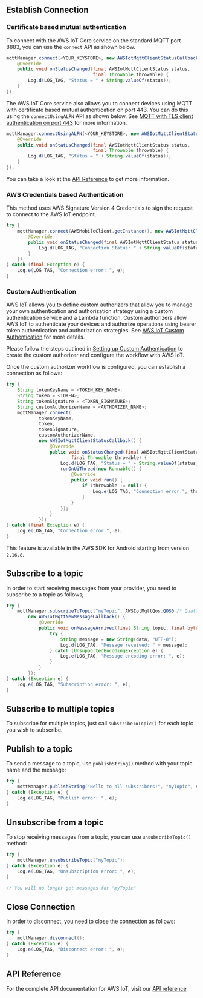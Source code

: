## Establish Connection

### Certificate based mutual authentication

To connect with the AWS IoT Core service on the standard MQTT port 8883, you can use the `connect` API as shown below.

```java
mqttManager.connect(<YOUR_KEYSTORE>, new AWSIotMqttClientStatusCallback() {
    @Override
    public void onStatusChanged(final AWSIotMqttClientStatus status,
                                final Throwable throwable) {
        Log.d(LOG_TAG, "Status = " + String.valueOf(status));
    }
});
```

The AWS IoT Core service also allows you to connect devices using MQTT with certificate based mutual authentication on port 443. You can do this using the `connectUsingALPN` API as shown below. See [MQTT with TLS client authentication on port 443](https://aws.amazon.com/blogs/iot/mqtt-with-tls-client-authentication-on-port-443-why-it-is-useful-and-how-it-works/) for more information.

```java
mqttManager.connectUsingALPN(<YOUR_KEYSTORE>, new AWSIotMqttClientStatusCallback() {
    @Override
    public void onStatusChanged(final AWSIotMqttClientStatus status,
                                final Throwable throwable) {
        Log.d(LOG_TAG, "Status = " + String.valueOf(status));
    }
});
```

You can take a look at the [API Reference](https://aws-amplify.github.io/aws-sdk-ios/docs/reference/Classes/AWSIoTDataManager.html#//api/name/connectWithClientId:cleanSession:certificateId:statusCallback:
) to get more information.

### AWS Credentials based Authentication

This method uses AWS Signature Version 4 Credentials to sign the request to connect to the AWS IoT endpoint.

```java
try {
    mqttManager.connect(AWSMobileClient.getInstance(), new AWSIotMqttClientStatusCallback() {
        @Override
        public void onStatusChanged(final AWSIotMqttClientStatus status, final Throwable throwable) {
            Log.d(LOG_TAG, "Connection Status: " + String.valueOf(status));
        }
    });
} catch (final Exception e) {
    Log.e(LOG_TAG, "Connection error: ", e);
}
```

### Custom Authentication

AWS IoT allows you to define custom authorizers that allow you to manage your own authentication and authorization strategy using a custom authentication service and a Lambda function. Custom authorizers allow AWS IoT to authenticate your devices and authorize operations using bearer token authentication and authorization strategies. See [AWS IoT Custom Authentication](https://docs.aws.amazon.com/iot/latest/developerguide/custom-authentication.html) for more details.

Please follow the steps outlined in [Setting up Custom Authentication](https://aws.amazon.com/blogs/security/how-to-use-your-own-identity-and-access-management-systems-to-control-access-to-aws-iot-resources/) to create the custom authorizer and configure the workflow with AWS IoT.

Once the custom authorizer workflow is configured, you can establish a connection as follows:

```java
try {
    String tokenKeyName = <TOKEN_KEY_NAME>;
    String token = <TOKEN>;
    String tokenSignature = <TOKEN_SIGNATURE>;
    String customAuthorizerName = <AUTHORIZER_NAME>;
    mqttManager.connect(
            tokenKeyName,
            token,
            tokenSignature,
            customAuthorizerName,
            new AWSIotMqttClientStatusCallback() {
                @Override
                public void onStatusChanged(final AWSIotMqttClientStatus status,
					    final Throwable throwable) {
                    Log.d(LOG_TAG, "Status = " + String.valueOf(status));
                    runOnUiThread(new Runnable() {
                        @Override
                        public void run() {
                            if (throwable != null) {
                                Log.e(LOG_TAG, "Connection error.", throwable);
                            }
                        }
                    });
                }
            });
} catch (final Exception e) {
    Log.e(LOG_TAG, "Connection error.", e);
}
```

This feature is available in the AWS SDK for Android starting from version `2.16.8`.

## Subscribe to a topic

In order to start receiving messages from your provider, you need to subscribe to a topic as follows;

```java
try {
	mqttManager.subscribeToTopic("myTopic", AWSIotMqttQos.QOS0 /* Quality of Service */,
	    new AWSIotMqttNewMessageCallback() {
	        @Override
	        public void onMessageArrived(final String topic, final byte[] data) {
	        	try {
                    String message = new String(data, "UTF-8");
                    Log.d(LOG_TAG, "Message received: " + message);
                } catch (UnsupportedEncodingException e) {
                    Log.e(LOG_TAG, "Message encoding error: ", e);
                }
	        }
	    });
} catch (Exception e) {
    Log.e(LOG_TAG, "Subscription error: ", e);
}
```

## Subscribe to multiple topics

To subscribe for multiple topics, just call `subscribeToTopic()` for each topic you wish to subscribe. 

## Publish to a topic

To send a message to a topic, use `publishString()` method with your topic name and the message:

```java
try {
    mqttManager.publishString("Hello to all subscribers!", "myTopic", AWSIotMqttQos.QOS0);
} catch (Exception e) {
    Log.e(LOG_TAG, "Publish error: ", e);
}
```

## Unsubscribe from a topic

To stop receiving messages from a topic, you can use `unsubscribeTopic()` method:

```java
try {
    mqttManager.unsubscribeTopic("myTopic");
} catch (Exception e) {
    Log.e(LOG_TAG, "Unsubscription error: ", e);
}

// You will no longer get messages for "myTopic"
```

## Close Connection

In order to disconnect, you need to close the connection as follows:

```java
try {
    mqttManager.disconnect();
} catch (Exception e) {
    Log.e(LOG_TAG, "Disconnect error: ", e);
}
```

## API Reference

For the complete API documentation for AWS IoT, visit our [API reference](https://aws-amplify.github.io/aws-sdk-android/docs/reference/com/amazonaws/mobileconnectors/iot/package-frame.html)